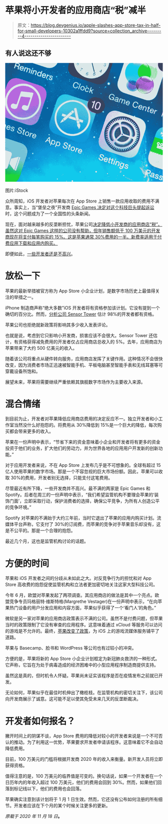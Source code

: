 # 苹果将小开发者的应用商店“税”减半

> 原文：<https://blog.devgenius.io/apple-slashes-app-store-tax-in-half-for-small-developers-10302a1ffdd9?source=collection_archive---------4----------------------->

## 有人说这还不够

![](img/a7ce21adef51fb2bb0d7a289ee5aa1e8.png)

图片:iStock

众所周知，iOS 开发者对苹果每次在 App Store 上销售一款应用收取的费用不满意。事实上，当“堡垒之夜”开发商 [Epic Games 决定对这个科技巨头提起诉讼](https://www.theburnin.com/games/epic-games-lawsuit-apple-google-fortnite-ban-2020-08-14/)时，这个问题成为了一个全国性的头条新闻。

现在，面对越来越多的反垄断担忧，苹果公司[决定降低小开发商的应用商店“税”。虽然这对 Epic Games 这样的公司没有帮助，但年销售额低于 100 万美元的开发商现在将支付每笔购买的 15%。这是苹果通常 30%费用的一半。新费率适用于付费应用下载和应用内购买。](https://www.theverge.com/2020/11/18/21572302/apple-app-store-small-business-program-commission-cut-15-percent-reduction)

即便如此，[一些开发者还是不高兴](https://www.cnet.com/news/apple-lowers-app-store-tax-to-15-for-developers-making-under-1m-a-year/)。

# 放松一下

苹果的最新举措被官方称为 App Store 小企业计划，是数字市场历史上最值得关注的举措之一。

iPhone 制造商声称“绝大多数”iOS 开发者将有资格参加该计划。它没有提到一个确切的百分比。然而，[分析公司 Sensor Tower](https://sensortower.com/) 估计 98%的开发者都有资格。

苹果公司也拒绝就新政策将影响其多少收入发表评论。

也就是说，考虑到它只影响小开发商，损害应该不会很大。Sensor Tower 还估计，有资格获得减免费用的开发者仅占应用商店总收入的 5%。去年，应用商店为苹果带来了大约 500 亿美元的收入。

随着该公司将重点从硬件转向服务，应用商店发挥了关键作用。这种情况不会很快改变，因为消费者市场正迅速被智能手机、平板电脑甚至智能手表和无线耳塞等可穿戴设备所饱和。

展望未来，苹果将需要继续严重依赖其旗舰数字市场作为主要收入来源。

# 混合情绪

到目前为止，开发者对苹果降低应用商店费用的决定反应不一。独立开发者和小工作室当然没什么好抱怨的。将费用从 30%降低到 15%是一个巨大的降低，每次购买都会带来更多的收入。

苹果在一份声明中表示，“节省下来的资金意味着小企业和开发者将有更多的资金投资于他们的业务，扩大他们的劳动力，并为世界各地的应用用户开发新的创新功能。”

对于应用开发者来说，不在 App Store 上发布几乎是不可想象的。全球有超过 15 亿人使用苹果的数字市场。那是一个不容忽视的巨大市场份额。因此，苹果可以收取 30%的费用，开发者别无选择，只能支付这笔费用。

尽管最近有所下降，一些开发商并不高兴。最不满的两家是 Epic Games 和 Spotify。后者在周三的一份声明中表示，“我们希望监管机构不要理会苹果的‘装饰门面’，立即采取行动，保护消费者的选择，确保公平竞争，为所有人创造公平的竞争环境。”

Spotify 对苹果的不满始于大约三年前，当时它退出了苹果的应用内购买计划。流媒体平台声称，它支付了 30%的订阅费，而苹果的竞争对手苹果音乐却没有，这是不公平的。那是一个合理的抱怨。

最近几个月，这也是监管机构讨论的话题。

# 方便的时间

苹果和 iOS 开发者之间的分歧从未如此之大。对反竞争行为的担忧和对 App Store 高收费的抱怨促使监管机构和立法者更加密切地关注这家大型科技公司。

今年 6 月，欧盟对苹果发起了两项调查。其应用商店的做法是其中一个亮点。欧盟竞争专员玛格丽特·维斯特格(Margrethe Vestager)在一份声明中表示，“在向苹果热门设备的用户分发应用和内容方面，苹果似乎获得了一个‘看门人’的角色。”

微软是另一家对苹果的应用商店政策表示不满的公司。虽然不是付费问题，但苹果当时的政策限制了它没有审查的应用程序。这意味着通过 xCloud 等服务可以访问的游戏是不允许的。最终，[苹果改变了政策](https://www.theburnin.com/games/apple-changes-app-store-rules-allow-game-streaming-services-2020-09-11/)，为 iOS 上的游戏流媒体服务铺平了道路。

苹果与 Basecamp、脸书和 WordPress 等公司也有过较小的冲突。

方便的是，苹果将新的 App Store 小企业计划框定为新冠肺炎救济的一种形式。它声称，它旨在为处于病毒造成的经济困难中的小型应用程序制造商提供支持。

虽然这是真的，但时机令人怀疑。苹果尚未证实该程序是否在疫情发布之前就已开发。

无论如何，苹果似乎在最佳时机伸出了橄榄枝。在监管机构的密切关注下，该公司向开发商展示了诚意。这可能不足以使其免受未来几天的反垄断裁决。

# 开发者如何报名？

撇开时间上的阴谋不谈，App Store 费用的降低对较小的开发者来说是一个不可否认的推动。为了利用这一优势，苹果要求开发者申请该程序。这意味着它不会自动降低费用。

目前，100 万美元的门槛将根据开发商 2020 年的收入来衡量。新开发人员将立即获得资格。

值得注意的是，100 万美元的临界值是可变的。换句话说，如果一个开发者在一个日历年内的年收入超过 100 万美元，他们的费用会回到 30%。然而，如果他们回落到标记线以下，他们的费用也会回落。

苹果确实注意到该计划将于 1 月 1 日生效。然而，它还没有公布如何注册的所有细节。开发者应该在下个月的某个时候关注更多的更新。

*原载于 2020 年 11 月 18 日*[](https://www.theburnin.com/technology/apple-reduce-app-store-tax-small-developers-2020-11-18/)**。**